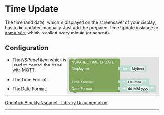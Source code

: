 # Time Update

The time (and date), which is displayed on the screensaver of your display, has to be updated manually. Just add the prepared Time Update instance to [some rule](openhab_rules_timeupdate.md), which is called every minute (or second). 

## Configuration

[<img src="img/blockLibrary_nspanel_callback_timeUpdate.png" align="right" width="300">](img/blockLibrary_nspanel_callback_timeUpdate.png)

- The *NSPanel Item* which is used to control the panel with MQTT.

- The Time Format.

- The Date Format.

---

[Openhab Blockly Nspanel - Library Documentation](README.md)

---
